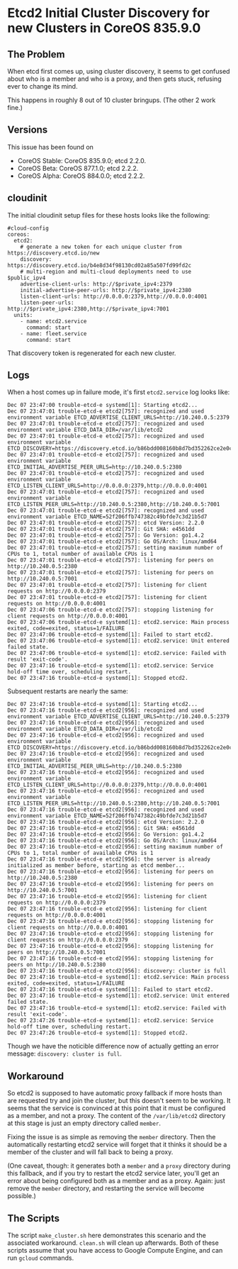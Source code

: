 # Etcd2 Initial Cluster Discovery for new Clusters in CoreOS 835.9.0

## The Problem

When etcd first comes up, using cluster discovery, it seems to get confused about who 
is a member and who is a proxy, and then gets stuck, refusing ever to change its mind.

This happens in roughly 8 out of 10 cluster bringups. (The other 2 work fine.)

## Versions
This issue has been found on
* CoreOS Stable: CoreOS 835.9.0; etcd 2.2.0.
* CoreOS Beta: CoreOS 877.1.0; etcd 2.2.2.
* CoreOS Alpha: CoreOS 884.0.0; etcd 2.2.2.

## cloudinit

The initial cloudinit setup files for these hosts looks like the following:

```
#cloud-config
coreos:
  etcd2:
    # generate a new token for each unique cluster from https://discovery.etcd.io/new
    discovery: https://discovery.etcd.io/b4e8d34f98130cd02a85a507fd99fd2c
    # multi-region and multi-cloud deployments need to use $public_ipv4
    advertise-client-urls: http://$private_ipv4:2379
    initial-advertise-peer-urls: http://$private_ipv4:2380
    listen-client-urls: http://0.0.0.0:2379,http://0.0.0.0:4001
    listen-peer-urls: http://$private_ipv4:2380,http://$private_ipv4:7001
  units:
    - name: etcd2.service
      command: start
    - name: fleet.service
      command: start
```

That discovery token is regenerated for each new cluster.

## Logs

When a host comes up in failure mode, it's first `etcd2.service` log looks like:

```
Dec 07 23:47:00 trouble-etcd-e systemd[1]: Starting etcd2...
Dec 07 23:47:01 trouble-etcd-e etcd2[757]: recognized and used environment variable ETCD_ADVERTISE_CLIENT_URLS=http://10.240.0.5:2379
Dec 07 23:47:01 trouble-etcd-e etcd2[757]: recognized and used environment variable ETCD_DATA_DIR=/var/lib/etcd2
Dec 07 23:47:01 trouble-etcd-e etcd2[757]: recognized and used environment variable ETCD_DISCOVERY=https://discovery.etcd.io/b86bdd008160b8d7bd352262ce2e0c33
Dec 07 23:47:01 trouble-etcd-e etcd2[757]: recognized and used environment variable ETCD_INITIAL_ADVERTISE_PEER_URLS=http://10.240.0.5:2380
Dec 07 23:47:01 trouble-etcd-e etcd2[757]: recognized and used environment variable ETCD_LISTEN_CLIENT_URLS=http://0.0.0.0:2379,http://0.0.0.0:4001
Dec 07 23:47:01 trouble-etcd-e etcd2[757]: recognized and used environment variable ETCD_LISTEN_PEER_URLS=http://10.240.0.5:2380,http://10.240.0.5:7001
Dec 07 23:47:01 trouble-etcd-e etcd2[757]: recognized and used environment variable ETCD_NAME=52f206ffb747382c49bfde7c3d21b5d7
Dec 07 23:47:01 trouble-etcd-e etcd2[757]: etcd Version: 2.2.0
Dec 07 23:47:01 trouble-etcd-e etcd2[757]: Git SHA: e4561dd
Dec 07 23:47:01 trouble-etcd-e etcd2[757]: Go Version: go1.4.2
Dec 07 23:47:01 trouble-etcd-e etcd2[757]: Go OS/Arch: linux/amd64
Dec 07 23:47:01 trouble-etcd-e etcd2[757]: setting maximum number of CPUs to 1, total number of available CPUs is 1
Dec 07 23:47:01 trouble-etcd-e etcd2[757]: listening for peers on http://10.240.0.5:2380
Dec 07 23:47:01 trouble-etcd-e etcd2[757]: listening for peers on http://10.240.0.5:7001
Dec 07 23:47:01 trouble-etcd-e etcd2[757]: listening for client requests on http://0.0.0.0:2379
Dec 07 23:47:01 trouble-etcd-e etcd2[757]: listening for client requests on http://0.0.0.0:4001
Dec 07 23:47:06 trouble-etcd-e etcd2[757]: stopping listening for client requests on http://0.0.0.0:4001
Dec 07 23:47:06 trouble-etcd-e systemd[1]: etcd2.service: Main process exited, code=exited, status=1/FAILURE
Dec 07 23:47:06 trouble-etcd-e systemd[1]: Failed to start etcd2.
Dec 07 23:47:06 trouble-etcd-e systemd[1]: etcd2.service: Unit entered failed state.
Dec 07 23:47:06 trouble-etcd-e systemd[1]: etcd2.service: Failed with result 'exit-code'.
Dec 07 23:47:16 trouble-etcd-e systemd[1]: etcd2.service: Service hold-off time over, scheduling restart.
Dec 07 23:47:16 trouble-etcd-e systemd[1]: Stopped etcd2.
```

Subsequent restarts are nearly the same:

```
Dec 07 23:47:16 trouble-etcd-e systemd[1]: Starting etcd2...
Dec 07 23:47:16 trouble-etcd-e etcd2[956]: recognized and used environment variable ETCD_ADVERTISE_CLIENT_URLS=http://10.240.0.5:2379
Dec 07 23:47:16 trouble-etcd-e etcd2[956]: recognized and used environment variable ETCD_DATA_DIR=/var/lib/etcd2
Dec 07 23:47:16 trouble-etcd-e etcd2[956]: recognized and used environment variable ETCD_DISCOVERY=https://discovery.etcd.io/b86bdd008160b8d7bd352262ce2e0c33
Dec 07 23:47:16 trouble-etcd-e etcd2[956]: recognized and used environment variable ETCD_INITIAL_ADVERTISE_PEER_URLS=http://10.240.0.5:2380
Dec 07 23:47:16 trouble-etcd-e etcd2[956]: recognized and used environment variable ETCD_LISTEN_CLIENT_URLS=http://0.0.0.0:2379,http://0.0.0.0:4001
Dec 07 23:47:16 trouble-etcd-e etcd2[956]: recognized and used environment variable ETCD_LISTEN_PEER_URLS=http://10.240.0.5:2380,http://10.240.0.5:7001
Dec 07 23:47:16 trouble-etcd-e etcd2[956]: recognized and used environment variable ETCD_NAME=52f206ffb747382c49bfde7c3d21b5d7
Dec 07 23:47:16 trouble-etcd-e etcd2[956]: etcd Version: 2.2.0
Dec 07 23:47:16 trouble-etcd-e etcd2[956]: Git SHA: e4561dd
Dec 07 23:47:16 trouble-etcd-e etcd2[956]: Go Version: go1.4.2
Dec 07 23:47:16 trouble-etcd-e etcd2[956]: Go OS/Arch: linux/amd64
Dec 07 23:47:16 trouble-etcd-e etcd2[956]: setting maximum number of CPUs to 1, total number of available CPUs is 1
Dec 07 23:47:16 trouble-etcd-e etcd2[956]: the server is already initialized as member before, starting as etcd member...
Dec 07 23:47:16 trouble-etcd-e etcd2[956]: listening for peers on http://10.240.0.5:2380
Dec 07 23:47:16 trouble-etcd-e etcd2[956]: listening for peers on http://10.240.0.5:7001
Dec 07 23:47:16 trouble-etcd-e etcd2[956]: listening for client requests on http://0.0.0.0:2379
Dec 07 23:47:16 trouble-etcd-e etcd2[956]: listening for client requests on http://0.0.0.0:4001
Dec 07 23:47:16 trouble-etcd-e etcd2[956]: stopping listening for client requests on http://0.0.0.0:4001
Dec 07 23:47:16 trouble-etcd-e etcd2[956]: stopping listening for client requests on http://0.0.0.0:2379
Dec 07 23:47:16 trouble-etcd-e etcd2[956]: stopping listening for peers on http://10.240.0.5:7001
Dec 07 23:47:16 trouble-etcd-e etcd2[956]: stopping listening for peers on http://10.240.0.5:2380
Dec 07 23:47:16 trouble-etcd-e etcd2[956]: discovery: cluster is full
Dec 07 23:47:16 trouble-etcd-e systemd[1]: etcd2.service: Main process exited, code=exited, status=1/FAILURE
Dec 07 23:47:16 trouble-etcd-e systemd[1]: Failed to start etcd2.
Dec 07 23:47:16 trouble-etcd-e systemd[1]: etcd2.service: Unit entered failed state.
Dec 07 23:47:16 trouble-etcd-e systemd[1]: etcd2.service: Failed with result 'exit-code'.
Dec 07 23:47:26 trouble-etcd-e systemd[1]: etcd2.service: Service hold-off time over, scheduling restart.
Dec 07 23:47:26 trouble-etcd-e systemd[1]: Stopped etcd2.
```

Though we have the noticible difference now of actually getting an error message: `discovery: cluster is full`.

## Workaround

So etcd2 is supposed to have automatic proxy fallback if more hosts than are requested try and join the cluster,
but this doesn't seem to be working. It seems that the service is convinced at this point that it must be configured
as a member, and not a proxy. The content of the `/var/lib/etcd2` directory at this stage is just an empty directory
called `member`.

Fixing the issue is as simple as removing the `member` directory. Then the automatically restarting etcd2 service will 
forget that it thinks it should be a member of the cluster and will fall back to being a proxy.

(One caveat, though: it generates both a `member` and a `proxy` directory during this fallback, and if you try to restart
the etcd2 service later, you'll get an error about being configured both as a member and as a proxy. Again: just
remove the `member` directory, and restarting the service will become possible.)

## The Scripts

The script `make_cluster.sh` here demonstrates this scenario and the associated workaround. `clean.sh` will clean up
afterwards. Both of these scripts assume that you have access to Google Compute Engine, and can run `gcloud` commands.
